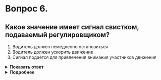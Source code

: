 # Вопрос 6.

## Какое значение имеет сигнал свистком, подаваемый регулировщиком?

1. Водитель должен немедленно остановиться
2. Водитель должен ускорить движение
3. Сигнал подаётся для привлечения внимания участников движения

<details>
<summary><b>Показать ответ</b></summary>
Правильный ответ: 3
</details>
<details>
<summary><b>Подробнее</b></summary>
Дополнительный сигнал свистком подается для привлечения внимания участников движения.
(Пункт 6.12 ПДД)
</details>